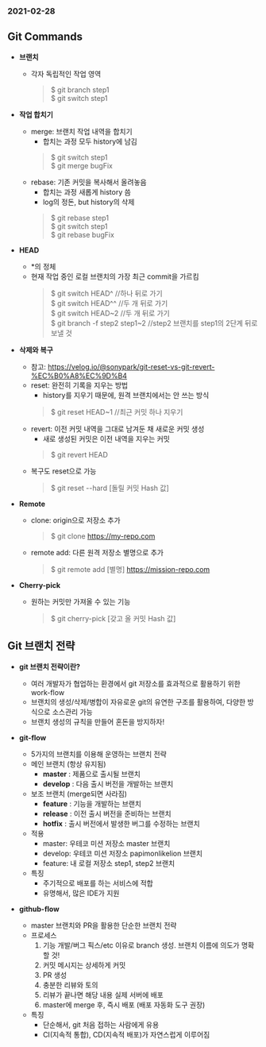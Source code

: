 ### 2021-02-28

## Git Commands
- __브랜치__
    - 각자 독립적인 작업 영역
        > $ git branch step1 <br>
        $ git switch step1
    
- __작업 합치기__
    - merge: 브랜치 작업 내역을 합치기
        - 합치는 과정 모두 history에 남김
        > $ git switch step1 <br>
        $ git merge bugFix
    - rebase: 기존 커밋을 복사해서 올려놓음
        - 합치는 과정 새롭게 history 씀
        - log의 정돈, but history의 삭제
        > $ git rebase step1 <br>
        $ git switch step1 <br>
        $ git rebase bugFix

- __HEAD__
    - *의 정체
    - 현재 작업 중인 로컬 브랜치의 가장 최근 commit을 가르킴
        > $ git switch HEAD^ //하나 뒤로 가기 <br> 
        $ git switch HEAD^^ //두 개 뒤로 가기 <br> 
        $ git switch HEAD\~2 //두 개 뒤로 가기 <br> 
        $ git branch -f step2 step1~2 //step2 브랜치를 step1의 2단계 뒤로 보낼 것 <br>

- __삭제와 복구__
    - 참고: https://velog.io/@sonypark/git-reset-vs-git-revert-%EC%B0%A8%EC%9D%B4
    - reset: 완전히 기록을 지우는 방법
        - history를 지우기 때문에, 원격 브랜치에서는 안 쓰는 방식
        > $ git reset HEAD~1 //최근 커밋 하나 지우기 <br>
    - revert: 이전 커밋 내역을 그대로 남겨둔 채 새로운 커밋 생성
        - 새로 생성된 커밋은 이전 내역을 지우는 커밋
        > $ git revert HEAD
    - 복구도 reset으로 가능
        > $ git reset --hard [돌릴 커밋 Hash 값]
    
- __Remote__
    - clone: origin으로 저장소 추가
        > $ git clone https://my-repo.com
    - remote add: 다른 원격 저장소 별명으로 추가
        > $ git remote add [별명] https://mission-repo.com
    
- __Cherry-pick__
    - 원하는 커밋만 가져올 수 있는 기능
        > $ git cherry-pick [갖고 올 커밋 Hash 값]

## Git 브랜치 전략
- __git 브랜치 전략이란?__
    - 여러 개발자가 협업하는 환경에서 git 저장소를 효과적으로 활용하기 위한 work-flow
    - 브랜치의 생성/삭제/병합이 자유로운 git의 유연한 구조를 활용하여, 다양한 방식으로 소스관리 가능
    - 브랜치 생성의 규칙을 만들어 혼돈을 방지하자!
    
- __git-flow__
    - 5가지의 브랜치를 이용해 운영하는 브랜치 전략
    - 메인 브랜치 (항상 유지됨)
        - __master__ : 제품으로 출시될 브랜치
        - __develop__ : 다음 출시 버전을 개발하는 브랜치
    - 보조 브랜치 (merge되면 사라짐)
        - __feature__ : 기능을 개발하는 브랜치
        - __release__ : 이전 출시 버전을 준비하는 브랜치
        - __hotfix__ : 출시 버전에서 발생한 버그를 수정하는 브랜치
    - 적용
        - master: 우테코 미션 저장소 master 브랜치
        - develop: 우테코 미션 저장소 papimonlikelion 브랜치
        - feature: 내 로컬 저장소 step1, step2 브랜치
    - 특징
        - 주기적으로 배포를 하는 서비스에 적합
        - 유명해서, 많은 IDE가 지원

- __github-flow__
    - master 브랜치와 PR을 활용한 단순한 브랜치 전략
    - 프로세스
        1. 기능 개발/버그 픽스/etc 이유로 branch 생성. 브랜치 이름에 의도가 명확할 것!
        2. 커밋 메시지는 상세하게 커밋
        3. PR 생성
        4. 충분한 리뷰와 토의
        5. 리뷰가 끝나면 해당 내용 실제 서버에 배포
        6. master에 merge 후, 즉시 배포 (배포 자동화 도구 권장)
    - 특징
        - 단순해서, git 처음 접하는 사람에게 유용
        - CI(지속적 통합), CD(지속적 배포)가 자연스럽게 이루어짐
